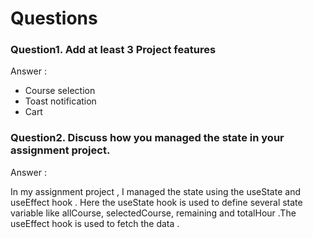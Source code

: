 # Questions

### Question1. Add at least 3 Project features
Answer :
- Course selection
- Toast notification
- Cart

### Question2. Discuss how you managed the state in your assignment project.
Answer :

 In my assignment project , I managed the state using the useState and useEffect hook . Here the useState hook is used to define several state variable like allCourse, selectedCourse, remaining and totalHour .The useEffect hook is used to fetch the data .

